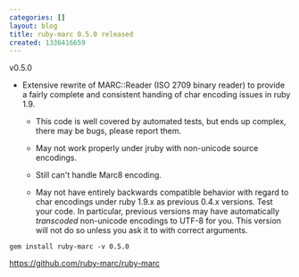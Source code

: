 ```yaml
---
categories: []
layout: blog
title: ruby-marc 0.5.0 released
created: 1336416659
---
```

v0.5.0 

- Extensive rewrite of MARC::Reader (ISO 2709 binary reader) to 
  provide a fairly complete and consistent handing of char encoding
  issues in ruby 1.9. 

  - This code is well covered by automated tests, but ends up complex, 
    there may be bugs, please report them. 

  - May not work properly under jruby with non-unicode source 
    encodings. 

  - Still can't handle Marc8 encoding. 

  - May not have entirely backwards compatible behavior with regard to 
    char encodings under ruby 1.9.x as previous 0.4.x versions. Test 
    your code. In particular, previous versions may have automatically 
    _transcoded_ non-unicode encodings to UTF-8 for you. This version 
    will not do so unless you ask it to with correct arguments. 


`gem install ruby-marc -v 0.5.0 `

https://github.com/ruby-marc/ruby-marc
